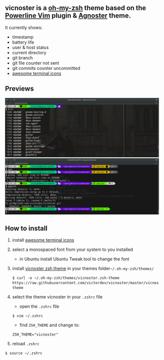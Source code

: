 ## vicnoster is a [oh-my-zsh](https://github.com/robbyrussell/oh-my-zsh) theme based on the [Powerline Vim](https://github.com/Lokaltog/vim-powerline) plugin & [Agnoster](https://github.com/robbyrussell/oh-my-zsh/wiki/themes#agnoster) theme.

It currently shows:

- timestamp
- battery life
- user & host status
- current directory
- git branch
- git file counter not sent
- git commits counter uncommitted
- [awesome terminal icons](https://github.com/gabrielelana/awesome-terminal-fonts/)

## Previews

![preview home directory](images/preview-home.png)
![preview home directory](images/preview-git.png)

## How to install

1. install [awesome terminal icons](https://github.com/gabrielelana/awesome-terminal-fonts/)

2. select a monospaced font from your system to you installed
	* in Ubuntu install Ubuntu Tweak tool to change the font

3. install [vicnoster zsh theme](https://github.com/victordev/vicnoster) in your themes folder`~/.oh-my-zsh/themes/` 

	```
	$ curl -o ~/.oh-my-zsh/themes/vicnoster.zsh-theme https://raw.githubusercontent.com/victordev/vicnoster/master/vicnoster.zsh-theme
	```
4. select the theme vicnoster in your `.zshrc` file

	* open the `.zshrc` file
	
	```
	$ vim ~/.zshrc
	```
	* find `ZSH_THEME` and change to:
	
	```
	ZSH_THEME="vicnoster"
	```
5. reload `.zshrc`

```
$ source ~/.zshrc
```


